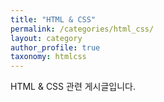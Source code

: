 ```yaml
---
title: "HTML & CSS"
permalink: /categories/html_css/
layout: category
author_profile: true
taxonomy: htmlcss
---
```


HTML & CSS 관련 게시글입니다.